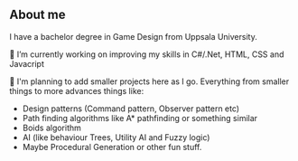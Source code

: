 ## About me
I have a bachelor degree in Game Design from Uppsala University.

🔭 I’m currently working on improving my skills in C#/.Net, HTML, CSS and Javacript

🌱 I'm planning to add smaller projects here as I go. Everything from smaller things to more advances things like:
- Design patterns (Command pattern, Observer pattern etc)
- Path finding algorithms like A* pathfinding or something similar
- Boids algorithm
- AI (like behaviour Trees, Utility AI and Fuzzy logic)
- Maybe Procedural Generation or other fun stuff.
<!--
**Chatzo/Chatzo** is a ✨ _special_ ✨ repository because its `README.md` (this file) appears on your GitHub profile.

Here are some ideas to get you started:


- 🌱 I’m currently learning ...
- 👯 I’m looking to collaborate on ...
- 🤔 I’m looking for help with ...
- 💬 Ask me about ...
- 📫 How to reach me: ...
- 😄 Pronouns: ...
- ⚡ Fun fact: ...
-->
